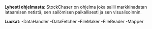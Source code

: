 **Lyhesti ohjelmasta**:
StockChaser on ohjelma joka sallii markkinadatan lataamisen netistä, sen sailömisen paikallisesti ja sen visualisoinnin.


**Luokat**:
-DataHandler
-DataFetcher
-FileMaker
-FileReader
-Mapper


